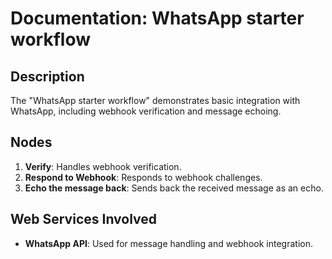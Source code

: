 # Documentation: WhatsApp starter workflow

## Description
The "WhatsApp starter workflow" demonstrates basic integration with WhatsApp, including webhook verification and message echoing.

## Nodes
1. **Verify**: Handles webhook verification.
2. **Respond to Webhook**: Responds to webhook challenges.
3. **Echo the message back**: Sends back the received message as an echo.

## Web Services Involved
- **WhatsApp API**: Used for message handling and webhook integration.
